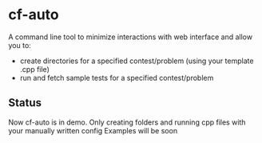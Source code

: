# cf-auto
A command line tool to minimize interactions with web interface and allow you to:

- create directories for a specified contest/problem (using your template .cpp file)
- run and fetch sample tests for a specified contest/problem

## Status
Now cf-auto is in demo. Only creating folders and running cpp files with your manually written config
Examples will be soon

